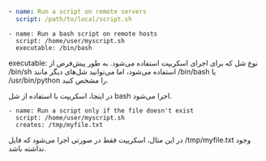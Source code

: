 ```yaml
- name: Run a script on remote servers
  script: /path/to/local/script.sh
```


```
- name: Run a bash script on remote hosts
  script: /home/user/myscript.sh
  executable: /bin/bash
```
executable: نوع شل که برای اجرای اسکریپت استفاده می‌شود. به طور پیش‌فرض از /bin/sh استفاده می‌شود، اما می‌توانید شل‌های دیگر مانند /bin/bash یا /usr/bin/python را مشخص کنید.

در اینجا، اسکریپت با استفاده از شل bash اجرا می‌شود.



```
- name: Run a script only if the file doesn't exist
  script: /home/user/myscript.sh
  creates: /tmp/myfile.txt
```
در این مثال، اسکریپت فقط در صورتی اجرا می‌شود که فایل /tmp/myfile.txt وجود نداشته باشد.





